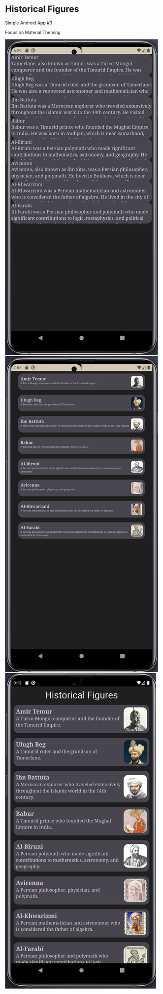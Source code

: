 # Historical Figures 

Simple Android App #3

Focus on Material Theming

![step 1](https://github.com/pharrukh/historical-figures-app/blob/main/docs/1.png)   
![step 2](https://github.com/pharrukh/historical-figures-app/blob/main/docs/2.png)   
![step 3](https://github.com/pharrukh/historical-figures-app/blob/main/docs/3.png)   